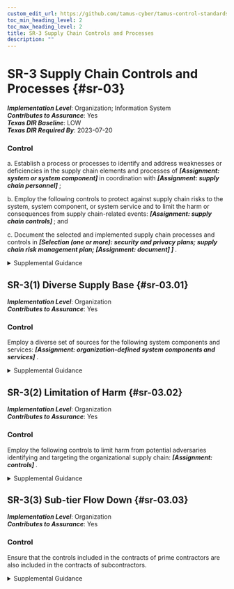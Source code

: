 ```yaml
---
custom_edit_url: https://github.com/tamus-cyber/tamus-control-standards/tree/main/content/tamus.edu/TAMUS_profile.xml
toc_min_heading_level: 2
toc_max_heading_level: 2
title: SR-3 Supply Chain Controls and Processes
description: ""
---
```


# SR-3 Supply Chain Controls and Processes {#sr-03}

_**Implementation Level**_: Organization; Information System\
_**Contributes to Assurance**_: Yes\
_**Texas DIR Baseline**_: LOW\
_**Texas DIR Required By**_: 2023-07-20

### Control

a. Establish a process or processes to identify and address weaknesses or deficiencies in the supply chain elements and processes of <strong title="sr-03_odp.01"> <em>[Assignment: system or system component]</em> </strong> in coordination with <strong title="sr-03_odp.02"> <em>[Assignment: supply chain personnel]</em> </strong>;

b. Employ the following controls to protect against supply chain risks to the system, system component, or system service and to limit the harm or consequences from supply chain-related events: <strong title="sr-03_odp.03"> <em>[Assignment: supply chain controls]</em> </strong> ; and

c. Document the selected and implemented supply chain processes and controls in <strong title="sr-03_odp.04"> <em>[Selection (one or more): security and privacy plans; supply chain risk management plan; <strong title="sr-03_odp.05"> <em>[Assignment: document]</em> </strong> ]</em> </strong>.

<details>
  <summary>Supplemental Guidance</summary>

Supply chain elements include organizations, entities, or tools employed for the research and development, design, manufacturing, acquisition, delivery, integration, operations and maintenance, and disposal of systems and system components. Supply chain processes include hardware, software, and firmware development processes; shipping and handling procedures; personnel security and physical security programs; configuration management tools, techniques, and measures to maintain provenance; or other programs, processes, or procedures associated with the development, acquisition, maintenance and disposal of systems and system components. Supply chain elements and processes may be provided by organizations, system integrators, or external providers. Weaknesses or deficiencies in supply chain elements or processes represent potential vulnerabilities that can be exploited by adversaries to cause harm to the organization and affect its ability to carry out its core missions or business functions. Supply chain personnel are individuals with roles and responsibilities in the supply chain.

</details>

## SR-3(1) Diverse Supply Base {#sr-03.01}

_**Implementation Level**_: Organization\
_**Contributes to Assurance**_: Yes

### Control

Employ a diverse set of sources for the following system components and services: <strong title="sr-3.1_prm_1"> <em>[Assignment: organization-defined system components and services]</em> </strong>.

<details>
  <summary>Supplemental Guidance</summary>

Diversifying the supply of systems, system components, and services can reduce the probability that adversaries will successfully identify and target the supply chain and can reduce the impact of a supply chain event or compromise. Identifying multiple suppliers for replacement components can reduce the probability that the replacement component will become unavailable. Employing a diverse set of developers or logistics service providers can reduce the impact of a natural disaster or other supply chain event. Organizations consider designing the system to include diverse materials and components.

</details>

## SR-3(2) Limitation of Harm {#sr-03.02}

_**Implementation Level**_: Organization\
_**Contributes to Assurance**_: Yes

### Control

Employ the following controls to limit harm from potential adversaries identifying and targeting the organizational supply chain: <strong title="sr-03.02_odp"> <em>[Assignment: controls]</em> </strong>.

<details>
  <summary>Supplemental Guidance</summary>

Controls that can be implemented to reduce the probability of adversaries successfully identifying and targeting the supply chain include avoiding the purchase of custom or non-standardized configurations, employing approved vendor lists with standing reputations in industry, following pre-agreed maintenance schedules and update and patch delivery mechanisms, maintaining a contingency plan in case of a supply chain event, using procurement carve-outs that provide exclusions to commitments or obligations, using diverse delivery routes, and minimizing the time between purchase decisions and delivery.

</details>

## SR-3(3) Sub-tier Flow Down {#sr-03.03}

_**Implementation Level**_: Organization\
_**Contributes to Assurance**_: Yes

### Control

Ensure that the controls included in the contracts of prime contractors are also included in the contracts of subcontractors.

<details>
  <summary>Supplemental Guidance</summary>

To manage supply chain risk effectively and holistically, it is important that organizations ensure that supply chain risk management controls are included at all tiers in the supply chain. This includes ensuring that Tier 1 (prime) contractors have implemented processes to facilitate the <q xmlns="http://csrc.nist.gov/ns/oscal/1.0">flow down</q> of supply chain risk management controls to sub-tier contractors. The controls subject to flow down are identified in <a xmlns="http://csrc.nist.gov/ns/oscal/1.0" href="#sr-3_smt.b">SR-3b</a>.

</details>

